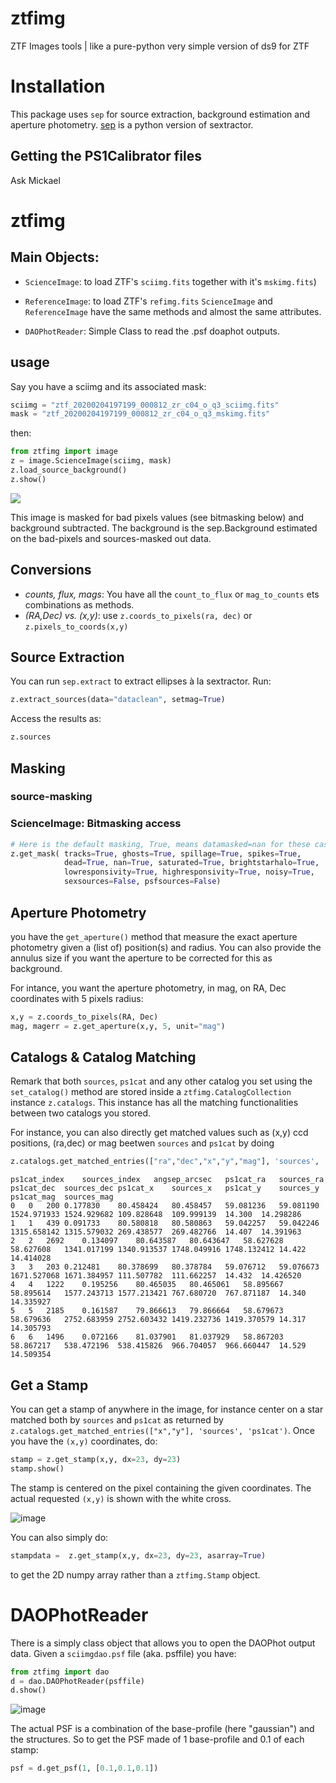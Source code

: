 # ztfimg
ZTF Images tools | like a pure-python very simple version of ds9 for ZTF

# Installation

This package uses `sep` for source extraction, background estimation and aperture photometry. [sep](https://sep.readthedocs.io/en/v1.0.x/api/sep.extract.html) is a python version of sextractor.  

## Getting the PS1Calibrator files

Ask Mickael

# ztfimg

## Main Objects:
- `ScienceImage`: to load ZTF's `sciimg.fits` together with it's `mskimg.fits`)
- `ReferenceImage`: to load ZTF's `refimg.fits`
`ScienceImage` and `ReferenceImage` have the same methods and almost the same attributes. 

- `DAOPhotReader`: Simple Class to read the .psf doaphot outputs.

## usage

Say you have a sciimg and its associated mask:
```python
sciimg = "ztf_20200204197199_000812_zr_c04_o_q3_sciimg.fits"
mask = "ztf_20200204197199_000812_zr_c04_o_q3_mskimg.fits"
```
then:
```python
from ztfimg import image
z = image.ScienceImage(sciimg, mask)
z.load_source_background()
z.show()
```
![](examples/sciimg_masked_bkgdsub.png)


This image is masked for bad pixels values (see bitmasking below) and background subtracted. The background is the sep.Background estimated on the bad-pixels and sources-masked out data.

## Conversions

- *counts, flux, mags*: You have all the `count_to_flux` or `mag_to_counts` ets combinations as methods.
- *(RA,Dec) vs. (x,y)*: use `z.coords_to_pixels(ra, dec)` or `z.pixels_to_coords(x,y)`


## Source Extraction 

You can run `sep.extract` to extract ellipses à la sextractor. Run:
```python
z.extract_sources(data="dataclean", setmag=True)
```

Access the results as:
```python
z.sources
```

## Masking

### source-masking

### ScienceImage: Bitmasking access
```python
# Here is the default masking, True, means datamasked=nan for these cases
z.get_mask( tracks=True, ghosts=True, spillage=True, spikes=True,
            dead=True, nan=True, saturated=True, brightstarhalo=True,
            lowresponsivity=True, highresponsivity=True, noisy=True,
            sexsources=False, psfsources=False)
```

## Aperture Photometry

you have the `get_aperture()` method that measure the exact aperture photometry given a (list of) position(s) and radius. You can also provide the annulus size if you want the aperture to be corrected for this as background.

For intance, you want the aperture photometry, in mag, on RA, Dec coordinates with 5 pixels radius:
```python
x,y = z.coords_to_pixels(RA, Dec)
mag, magerr = z.get_aperture(x,y, 5, unit="mag")
```

## Catalogs & Catalog Matching
Remark that both `sources`, `ps1cat` and any other catalog you set using the `set_catalog()` method are stored inside a `ztfimg.CatalogCollection` instance `z.catalogs`. This instance has all the matching functionalities between two catalogs you stored. 

For instance, you can also directly get matched values such as (x,y) ccd positions, (ra,dec) or mag beetwen `sources` and `ps1cat` by doing
```python
z.catalogs.get_matched_entries(["ra","dec","x","y","mag"], 'sources', 'ps1cat')
```
```
ps1cat_index	sources_index	angsep_arcsec	ps1cat_ra	sources_ra	ps1cat_dec	sources_dec	ps1cat_x	sources_x	ps1cat_y	sources_y	ps1cat_mag	sources_mag
0	0	200	0.177830	80.458424	80.458457	59.081236	59.081190	1524.971933	1524.929682	109.828648	109.999139	14.300	14.298286
1	1	439	0.091733	80.580818	80.580863	59.042257	59.042246	1315.658142	1315.579032	269.438577	269.482766	14.407	14.391963
2	2	2692	0.134097	80.643587	80.643647	58.627628	58.627608	1341.017199	1340.913537	1748.049916	1748.132412	14.422	14.414028
3	3	203	0.212481	80.378699	80.378784	59.076712	59.076673	1671.527068	1671.384957	111.507782	111.662257	14.432	14.426520
4	4	1222	0.195256	80.465035	80.465061	58.895667	58.895614	1577.243713	1577.213421	767.680720	767.871187	14.340	14.335927
5	5	2185	0.161587	79.866613	79.866664	58.679673	58.679636	2752.683959	2752.603432	1419.232736	1419.370579	14.317	14.305793
6	6	1496	0.072166	81.037901	81.037929	58.867203	58.867217	538.472196	538.415826	966.704057	966.660447	14.529	14.509354
```

## Get a Stamp

You can get a stamp of anywhere in the image, for instance center on a star matched both by `sources` and `ps1cat` as returned by `z.catalogs.get_matched_entries(["x","y"], 'sources', 'ps1cat')`. Once you have the `(x,y)` coordinates, do:
```python 
stamp = z.get_stamp(x,y, dx=23, dy=23)
stamp.show()
```
The stamp is centered on the pixel containing the given coordinates. The actual requested `(x,y)` is shown with the white cross.

![image](examples/StarStamp.png)

You can also simply do:
```python
stampdata =  z.get_stamp(x,y, dx=23, dy=23, asarray=True)
```
to get the 2D numpy array rather than a `ztfimg.Stamp` object.


# DAOPhotReader

There is a simply class object that allows you to open the DAOPhot output data.
Given a  `sciimgdao.psf` file (aka. psffile) you have:
```python
from ztfimg import dao
d = dao.DAOPhotReader(psffile)
d.show()
```
![image](examples/daophot_composition.png)

The actual PSF is a combination of the base-profile (here "gaussian") and the structures. 
So to get the PSF made of 1 base-profile and 0.1 of each stamp:
```python
psf = d.get_psf(1, [0.1,0.1,0.1])
```

